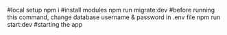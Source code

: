 #local setup
npm i #install modules
npm run migrate:dev #before running this command, change database username & password in .env file
npm run start:dev #starting the app
